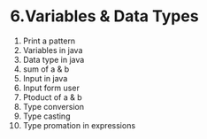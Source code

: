 # 6.Variables & Data Types

1. Print a pattern
2. Variables in java
3. Data type in java
4. sum of a & b
5. Input in java
6. Input form user
7. Ptoduct of a & b
8. Type conversion
9. Type casting
10. Type promation in expressions

